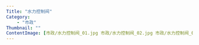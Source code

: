 ```yaml
---
Title: "水力控制阀"
Category: 
    - "市政"
Thumbnail: ""
ContentImage: [市政/水力控制阀_01.jpg 市政/水力控制阀_02.jpg 市政/水力控制阀_03.jpg 市政/水力控制阀_04.jpg 市政/水力控制阀_05.jpg 市政/水力控制阀_06.jpg 市政/水力控制阀_07.jpg 市政/水力控制阀_08.jpg 市政/水力控制阀_09.jpg 市政/水力控制阀_10.jpg 市政/水力控制阀_11.jpg 市政/水力控制阀_12.jpg 市政/水力控制阀_13.jpg]
---
```


